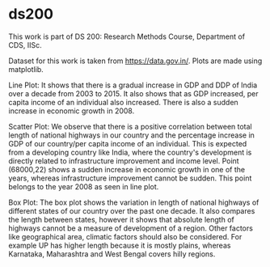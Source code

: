 # ds200
This work is part of DS 200: Research Methods Course, Department of CDS, IISc.

Dataset for this work is taken from https://data.gov.in/.
Plots are made using matplotlib. 

Line Plot: It shows that there is a gradual increase in GDP and DDP of India over a decade from 2003 to 2015. It also shows that as GDP increased, per capita income of an individual also increased. There is also a sudden increase in economic growth in 2008. 

Scatter Plot: We observe that there is a positive correlation between total length of national highways in our country and the percentage increase in GDP of our country/per capita income of an individual. This is expected from a developing country like India, where the country's development is directly related to infrastructure improvement and income level. Point (68000,22) shows a sudden increase in economic growth in one of the years, whereas infrastructure improvement cannot be sudden. This point belongs to the year 2008 as seen in line plot. 

Box Plot: The box plot shows the variation in length of national highways of different states of our country over the past one decade. It also compares the length between states, however it shows that absolute length of highways cannot be a measure of development of a region. Other factors like geographical area, climatic factors should also be considered. For example UP has higher length because it is mostly plains, whereas Karnataka, Maharashtra and West Bengal covers hilly regions. 
